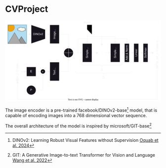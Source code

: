 # CVProject

![Model graph](graph.svg)

The image encoder is a pre-trained facebook/DINOv2-base[^1] model, that is capable of encoding images into a 768 dimensional vector sequence.

The overall architecture of the model is inspired by microsoft/GIT-base[^2]

[^1]: DINOv2: Learning Robust Visual Features without Supervision [Oquab et al. 2024](https://arxiv.org/abs/2304.07193)

[^2]: GIT: A Generative Image-to-text Transformer for Vision and Language [Wang et al. 2022](https://arxiv.org/abs/2205.14100)
